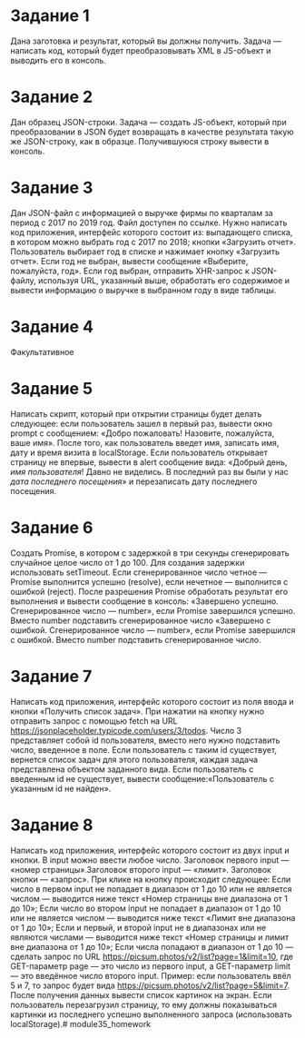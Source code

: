 # Задание 1
Дана заготовка и результат, который вы должны получить. Задача — написать код, который будет преобразовывать XML в JS-объект и выводить его в консоль.
# Задание 2
Дан образец JSON-строки. Задача — создать JS-объект, который при преобразовании в JSON будет возвращать в качестве результата такую же JSON-строку, как в образце. Получившуюся строку вывести в консоль.
# Задание 3
Дан JSON-файл с информацией о выручке фирмы по кварталам за период с 2017 по 2019 год. Файл доступен по ссылке. Нужно написать код приложения, интерфейс которого состоит из: выпадающего списка, в котором можно выбрать год с 2017 по 2018; кнопки «Загрузить отчет». Пользователь выбирает год в списке и нажимает кнопку «Загрузить отчет». Если год не выбран, вывести сообщение «Выберите, пожалуйста, год». Если год выбран, отправить XHR-запрос к JSON-файлу, используя URL, указанный выше, обработать его содержимое и вывести информацию о выручке в выбранном году в виде таблицы.
# Задание 4
Факультативное
# Задание 5
Написать скрипт, который при открытии страницы будет делать следующее: если пользователь зашел в первый раз, вывести окно prompt с сообщением: «Добро пожаловать! Назовите, пожалуйста, ваше имя». После того, как пользователь введет имя, записать имя, дату и время визита в localStorage. Если пользователь открывает страницу не впервые, вывести в alert сообщение вида: «Добрый день, *имя пользователя*! Давно не виделись. В последний раз вы были у нас *дата последнего посещения*» и перезаписать дату последнего посещения.
# Задание 6
Создать Promise, в котором c задержкой в три секунды сгенерировать случайное целое число от 1 до 100. Для создания задержки использовать setTimeout. Если сгенерированное число четное — Promise выполнится успешно (resolve), если нечетное — выполнится с ошибкой (reject). После разрешения Promise обработать результат его выполнения и вывести сообщение в консоль: «Завершено успешно. Сгенерированное число — number», если Promise завершился успешно. Вместо number подставить сгенерированное число «Завершено с ошибкой. Сгенерированное число — number», если Promise завершился с ошибкой. Вместо number подставить сгенерированное число.
# Задание 7
Написать код приложения, интерфейс которого состоит из поля ввода и кнопки «Получить список задач». При нажатии на кнопку нужно отправить запрос с помощью fetch на URL https://jsonplaceholder.typicode.com/users/3/todos. Число 3 представляет собой id пользователя, вместо него нужно подставить число, введенное в поле. Если пользователь с таким id существует, вернется список задач для этого пользователя, каждая задача представлена объектом заданного вида. Если пользователь с введенным id не существует, вывести сообщение:«Пользователь с указанным id не найден».
# Задание 8
Написать код приложения, интерфейс которого состоит из двух input и кнопки. В input можно ввести любое число. Заголовок первого input — «номер страницы».Заголовок второго input — «лимит». Заголовок кнопки — «запрос». При клике на кнопку происходит следующее: Если число в первом input не попадает в диапазон от 1 до 10 или не является числом — выводится ниже текст «Номер страницы вне диапазона от 1 до 10»; Если число во втором input не попадает в диапазон от 1 до 10 или не является числом — выводится ниже текст «Лимит вне диапазона от 1 до 10»; Если и первый, и второй input не в диапазонах или не являются числами — выводится ниже текст «Номер страницы и лимит вне диапазона от 1 до 10»; Если числа попадают в диапазон от 1 до 10 — сделать запрос по URL https://picsum.photos/v2/list?page=1&limit=10, где GET-параметр page — это число из первого input, а GET-параметр limit — это введённое число второго input. 
Пример: если пользователь ввёл 5 и 7, то запрос будет вида https://picsum.photos/v2/list?page=5&limit=7. После получения данных вывести список картинок на экран. Если пользователь перезагрузил страницу, то ему должны показываться картинки из последнего успешно выполненного запроса (использовать localStorage).#   m o d u l e 3 5 _ h o m e w o r k  
 
